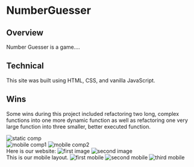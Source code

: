 # NumberGuesser
## Overview

Number Guesser is a game....

## Technical

This site was built using HTML, CSS, and vanilla JavaScript.

## Wins

Some wins during this project included refactoring two long, complex functions into one more dynamic function as well as refactoring one very large function into three smaller, better executed function.


![static comp](images/Static_Comp.png)
<br>
![mobile comp1](images/Mobile_Comp1.png)
![mobile comp2](images/Mobile_Comp2.png)
<br>
Here is our website:
![first image](images/Ours-Top.png)
![second image](images/Ours-Bottom.png)
<br>
This is our mobile layout. 
![first mobile](images/Mobile1.png)
![second mobile](images/Mobile2.png)
![third mobile](images/Mobile3.png)


